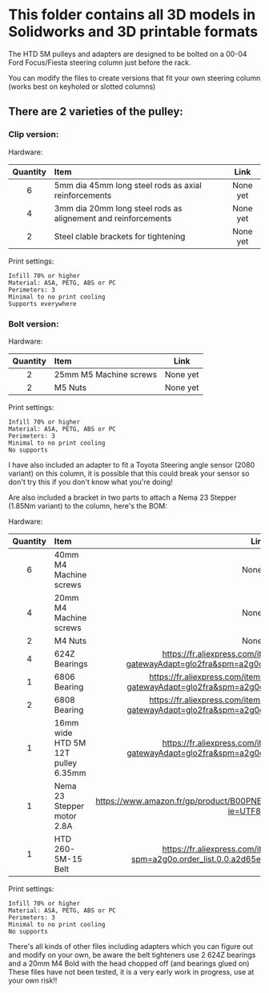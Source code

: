 # This folder contains all 3D models in Solidworks and 3D printable formats

The HTD 5M pulleys and adapters are designed to be bolted on a 00-04 Ford Focus/Fiesta steering column just before the rack.

You can modify the files to create versions that fit your own steering column (works best on keyholed or slotted columns)

<h2> There are 2 varieties of the pulley: </h1>
<h3>Clip version:</h3>
Hardware:

Quantity | Item | Link
:-:|:--|:--:
6 | 5mm dia 45mm long steel rods as axial reinforcements | None yet
4 | 3mm dia 20mm long steel rods as alignement and reinforcements | None yet
2 | Steel clable brackets for tightening | None yet

Print settings:
```
Infill 70% or higher
Material: ASA, PETG, ABS or PC
Perimeters: 3
Minimal to no print cooling
Supports everywhere
```
<h3>Bolt version:</h3>
Hardware:

Quantity | Item | Link
:-:|:--|:--:
2 | 25mm M5 Machine screws | None yet
2 | M5 Nuts | None yet

Print settings:
```
Infill 70% or higher
Material: ASA, PETG, ABS or PC
Perimeters: 3
Minimal to no print cooling
No supports
```
I have also included an adapter to fit a Toyota Steering angle sensor (2080 variant) on this column, it is possible that this could break your sensor so don't try this if you don't know what you're doing!


Are also included a bracket in two parts to attach a Nema 23 Stepper (1.85Nm variant) to the column, here's the BOM:

Hardware:

Quantity | Item | Link
:-:|:--|:--:
6 | 40mm M4 Machine screws | None yet
4 | 20mm M4 Machine screws | None yet
2 | M4 Nuts | None yet
4 | 624Z Bearings | https://fr.aliexpress.com/item/32819481156.html?gatewayAdapt=glo2fra&spm=a2g0o.9042311.0.0.27426c37nvxRWK
1 | 6806 Bearing | https://fr.aliexpress.com/item/1005003528637404.html?gatewayAdapt=glo2fra&spm=a2g0o.9042311.0.0.27426c375Ho3wr
2 | 6808 Bearing | https://fr.aliexpress.com/item/1005003528637404.html?gatewayAdapt=glo2fra&spm=a2g0o.9042311.0.0.27426c375Ho3wr
1 | 16mm wide HTD 5M 12T pulley 6.35mm | https://fr.aliexpress.com/item/32919310302.html?gatewayAdapt=glo2fra&spm=a2g0o.9042311.0.0.27426c375Ho3wr
1 | Nema 23 Stepper motor 2.8A | https://www.amazon.fr/gp/product/B00PNEPI0A/ref=ppx_yo_dt_b_asin_title_o01_s00?ie=UTF8&psc=1
1 | HTD 260-5M-15 Belt | https://fr.aliexpress.com/item/32919207375.html?spm=a2g0o.order_list.0.0.a2d65e5bfgOft8&gatewayAdapt=glo2fra

Print settings:
```
Infill 70% or higher
Material: ASA, PETG, ABS or PC
Perimeters: 3
Minimal to no print cooling
No supports
```

There's all kinds of other files including adapters which you can figure out and modify on your own, be aware the belt tighteners use 2 624Z bearings and a 20mm M4 Bold with the head chopped off (and bearings glued on)
These files have not been tested, it is a very early work in progress, use at your own risk!!
